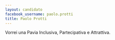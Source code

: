 ```yaml
---
layout: candidato
facebook_username: paolo.protti
title: Paolo Protti
---
```

Vorrei una Pavia Inclusiva, Partecipativa e Attrattiva.